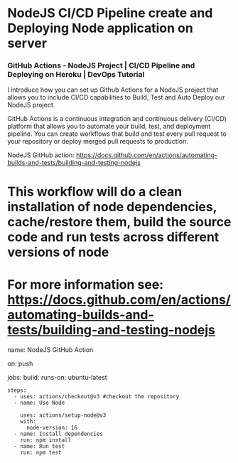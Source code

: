 # NodeJS CI/CD Pipeline create and Deploying Node application on server

### GitHub Actions - NodeJS Project | CI/CD Pipeline and Deploying on Heroku | DevOps Tutorial

I  introduce how you can set up Github Actions for a NodeJS project that allows you to include CI/CD capabilities to Build, Test and Auto Deploy our NodeJS project.

GitHub Actions is a continuous integration and continuous delivery (CI/CD) platform that allows you to automate your build, test, and deployment pipeline. You can create workflows that build and test every pull request to your repository or deploy merged pull requests to production.

NodeJS GitHub action: https://docs.github.com/en/actions/automating-builds-and-tests/building-and-testing-nodejs


# This workflow will do a clean installation of node dependencies, cache/restore them, build the source code and run tests across different versions of node
# For more information see: https://docs.github.com/en/actions/automating-builds-and-tests/building-and-testing-nodejs

name: NodeJS GitHub Action

on: push

jobs:
  build:
    runs-on: ubuntu-latest

    steps:
      - uses: actions/checkout@v3 #checkout the repository
      - name: Use Node
     
        uses: actions/setup-node@v3
        with:
          node-version: 16
      - name: Install dependencies
        run: npm install
      - name: Run test
        run: npm test
